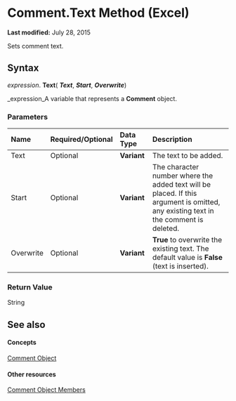 
# Comment.Text Method (Excel)

 **Last modified:** July 28, 2015

Sets comment text.

## Syntax

 _expression_. **Text**( **_Text_**,  **_Start_**,  **_Overwrite_**)

 _expression_A variable that represents a  **Comment** object.


### Parameters



|**Name**|**Required/Optional**|**Data Type**|**Description**|
|:-----|:-----|:-----|:-----|
|Text|Optional| **Variant**|The text to be added.|
|Start|Optional| **Variant**|The character number where the added text will be placed. If this argument is omitted, any existing text in the comment is deleted.|
|Overwrite|Optional| **Variant**| **True** to overwrite the existing text. The default value is **False** (text is inserted).|

### Return Value

String


## See also


#### Concepts


 [Comment Object](3627e9be-2a28-9dc5-c822-ad42857134e3.md)
#### Other resources


 [Comment Object Members](b2ed3262-4479-83e9-28a1-8d61870db1f1.md)
